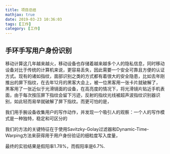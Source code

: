 ```yaml
---
title: 项目总结
mathjax: true
date: 2019-03-23 10:36:03
tags: [工作]
category: [工作]
---
```


## 手环手写用户身份识别

移动计算这几年越来越火，移动设备也存储着越来越多个人的隐私信息，同时移动设备对比于传统的计算机来说，更容易丢失，因此需要一个安全可靠且方便的认证方式。现有的诸如指纹，面部识别之类的方式都有着很大的安全隐患，比如去年刚推出的屏下指纹，在去年12月的黑客大会上，被一位黑客用一张卡片就破解了，黑客用了一张近似于光滑镜面的设备，在高亮度的情况下，将光滑镜片贴近手机表面，由于每次按压屏下指纹会留下污迹，反射的指纹光线被超声波指纹识别器识别，如此轻而易举就破解了屏下指纹。而更可怕的是，

我们用手腕设备收集用户的写作动作，并发现一个吸引人的观察：一个人的写作模式是一种独特，稳定和可区分的

我们的方法的关键特征在于使用Savitzky-Golay过滤器和Dynamic-Time-Warping方法来获得用于用户身份验证的细粒度写入度量，

最终的实验结果是假阳率1.78%，而假阳率是6.7%.
